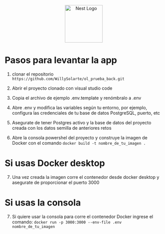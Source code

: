 <p align="center">
  <a href="http://nestjs.com/" target="blank"><img src="https://nestjs.com/img/logo-small.svg" width="120" alt="Nest Logo" /></a>
</p>

# Pasos para levantar la app


1. clonar el repositorio
``` https://github.com/WillySolarte/ol_prueba_back.git ```

2. Abrir el proyecto clonado con visual studio code
3. Copia el archivo de ejemplo .env.template y renómbralo a .env
4. Abre .env y modifica las variables según tu entorno, por ejemplo, configura las credenciales de tu base de datos PostgreSQL, puerto, etc
5. Asegurate de tener Postgres activo y la base de datos del proyecto creada con los datos semilla de anteriores retos
6. Abre la consola powershel del proyecto y construye la imagen de Docker con el comando
```docker build -t nombre_de_tu_imagen .``` 

# Si usas Docker desktop 

7. Una vez creada la imagen corre el contenedor desde docker desktop y asegurate de proporcionar el puerto 3000

# Si usas la consola

7. Si quiere usar la consola para corre el contenedor Docker ingrese el comando:
 ```docker run -p 3000:3000 --env-file .env nombre_de_tu_imagen``` 
